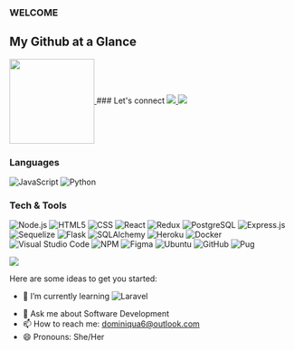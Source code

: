 ### WELCOME

## My Github at a Glance
<a href="https://github.com/dominisam98/dominisam98">
 <img align="center" height="150" src="https://github-readme-stats.vercel.app/api?username=dominisam98&count_private=true&show_icons=true&theme=vue-dark&custom_title=My%20Stats"/>
</a> ### Let's connect     
<a href="https://www.linkedin.com/in/dominique-samuels-b33233197/" target="_blank">
<img src="https://img.shields.io/badge/LinkedIn-0077B5?style=for-the-badge&logo=linkedin&logoColor=white" />
</a> 
<a href="https://angel.co/u/dominique-samuels-3" target="_blank">
  <img src="https://img.shields.io/badge/Angel_List-9933CC?style=for-the-badge&logo=AngelList&logoColor=white" />
</a>
 
### Languages
![JavaScript](https://img.shields.io/badge/JavaScript-F7DF1E?style=for-the-badge&logo=javascript&logoColor=black)
![Python](https://img.shields.io/badge/python-3670A0?style=for-the-badge&logo=python&logoColor=ffdd54)
### Tech & Tools
![Node.js](https://img.shields.io/badge/Node.js-43853D?style=for-the-badge&logo=node.js&logoColor=white)
![HTML5](https://img.shields.io/badge/html5-%23E34F26.svg?style=for-the-badge&logo=html5&logoColor=white)
![CSS](https://img.shields.io/badge/CSS-239120?&style=for-the-badge&logo=css3&logoColor=white)
![React](https://img.shields.io/badge/React-20232A?style=for-the-badge&logo=react&logoColor=61DAFB)
![Redux](https://img.shields.io/badge/Redux-593D88?style=for-the-badge&logo=redux&logoColor=white)
![PostgreSQL](https://img.shields.io/badge/PostgreSQL-316192?style=for-the-badge&logo=postgresql&logoColor=white)
![Express.js](https://img.shields.io/badge/express.js-%23404d59.svg?style=for-the-badge&logo=express&logoColor=%2361DAFB)
![Sequelize](https://img.shields.io/badge/Sequelize-52B0E7?style=for-the-badge&logo=Sequelize&logoColor=white)
![Flask](https://img.shields.io/badge/Flask-000000?style=for-the-badge&logo=flask&logoColor=white)
![SQLAlchemy](https://img.shields.io/badge/SQLAlchemy-d71f00?style=for-the-badge&logo=SQLAlchemy&logoColor=white)
![Heroku](https://img.shields.io/badge/Heroku-430098?style=for-the-badge&logo=heroku&logoColor=white)
![Docker](https://img.shields.io/badge/docker-%230db7ed.svg?style=for-the-badge&logo=docker&logoColor=white)
![Visual Studio Code](https://img.shields.io/badge/Visual%20Studio%20Code-0078d7.svg?style=for-the-badge&logo=visual-studio-code&logoColor=white)
![NPM](https://img.shields.io/badge/NPM-%23000000.svg?style=for-the-badge&logo=npm&logoColor=white)
![Figma](https://img.shields.io/badge/figma-%23F24E1E.svg?style=for-the-badge&logo=figma&logoColor=white)
![Ubuntu](https://img.shields.io/badge/Ubuntu-E95420?style=for-the-badge&logo=ubuntu&logoColor=white)
![GitHub](https://img.shields.io/badge/github-%23121011.svg?style=for-the-badge&logo=github&logoColor=white)
![Pug](https://img.shields.io/badge/-Pug-brightgreen)


<!-- Make a similar profile using this repo https://github.com/anuraghazra/github-readme-stats -->



<!-- Keep these for later use -->

 <a href="https://dominisam98.github.io/portfolio.me/index.html" target="_blank">
  <img src="https://img.shields.io/badge/My_Portfolio-FF5722?style=for-the-badge&logo=rss&logoColor=white" />
</a> 



Here are some ideas to get you started:

<!-- - 🔭 I’m currently working on ... -->
- 🌱 I’m currently learning ![Laravel](https://img.shields.io/badge/-Laravel-red)
<!-- - 👯 I’m looking to collaborate on ...
- 🤔 I’m looking for help with ... -->
- 💬 Ask me about Software Development
- 📫 How to reach me: dominiqua6@outlook.com
- 😄 Pronouns: She/Her
<!-- - ⚡ Fun fact: ... -->


